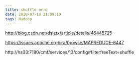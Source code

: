 ```yaml
---
title: shuffle erro
date: 2018-07-10 21:09:19
tags: Hadoop
---
```

http://blog.csdn.net/dslztx/article/details/46445725

https://issues.apache.org/jira/browse/MAPREDUCE-6447

http://hs03:7180/cmf/services/13/config#filterfreeText=shuffle